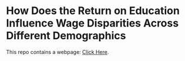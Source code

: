 # How Does the Return on Education Influence Wage Disparities Across Different Demographics

This repo contains a webpage: [Click Here](https://jeffyuan2022.github.io/106FinalProject2/).
